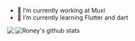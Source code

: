 
- 🔭 I’m currently working at Muxi 
- 🌱 I’m currently learning Flutter and dart

![Roney's github stats](https://github-readme-stats.vercel.app/api?username=aguiarroney&show_icons=true&hide_border=true)
<img align="left" src="https://github-readme-stats.vercel.app/api/top-langs/?username=aguiarroney&layout=compact&theme=vue" />
